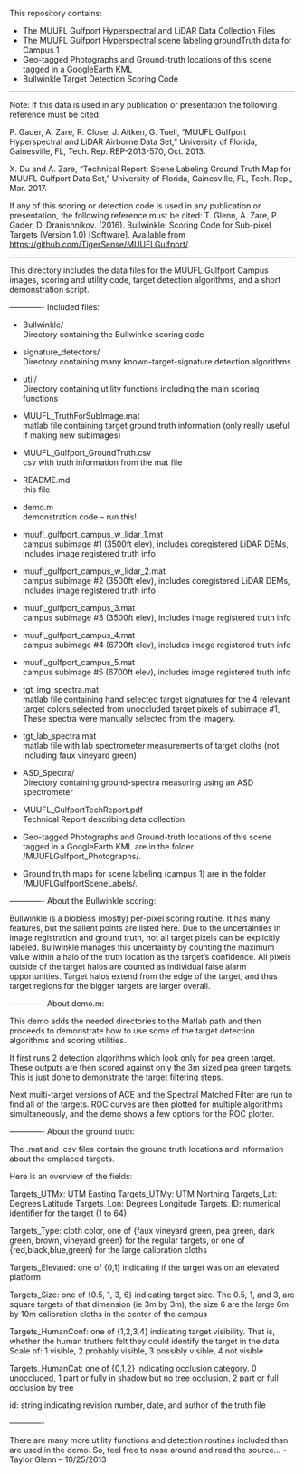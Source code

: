 This repository contains: 
* The MUUFL Gulfport Hyperspectral and LiDAR Data Collection Files  
* The MUUFL Gulfport Hyperspectral scene labeling groundTruth data for Campus 1
* Geo-tagged Photographs and Ground-truth locations of this scene tagged in a GoogleEarth KML
* Bullwinkle Target Detection Scoring Code

****
Note:  If this data is used in any publication or presentation the following reference must be cited:

P. Gader, A. Zare, R. Close, J. Aitken, G. Tuell, “MUUFL Gulfport Hyperspectral and LiDAR Airborne Data Set,”  University of Florida, Gainesville, FL, Tech. Rep. REP-2013-570, Oct. 2013.

X. Du and A. Zare, “Technical Report: Scene Labeling Ground Truth Map for MUUFL Gulfport Data Set,” University of Florida, Gainesville, FL, Tech. Rep., Mar. 2017.


If any of this scoring or detection code is used in any publication or presentation, the following reference must be cited:
T. Glenn, A. Zare, P. Gader, D. Dranishnikov. (2016). Bullwinkle: Scoring Code for Sub-pixel Targets (Version 1.0) [Software]. Available from https://github.com/TigerSense/MUUFLGulfport/.
****

This directory includes the data files for the MUUFL Gulfport Campus images,
scoring and utility code, target detection algorithms, and a short demonstration script.

————-
Included files:

* Bullwinkle/                                          
  Directory containing the Bullwinkle scoring code

* signature_detectors/                                 
  Directory containing many known-target-signature detection algorithms

* util/                                               
  Directory containing utility functions including the main scoring functions

* MUUFL_TruthForSubImage.mat                          
  matlab file containing target ground truth information (only really useful if making new subimages)

* MUUFL_Gulfport_GroundTruth.csv                      
  csv with truth information from the mat file

* README.md                                           
  this file

* demo.m                                              
  demonstration code – run this!

* muufl_gulfport_campus_w_lidar_1.mat                 
  campus subimage #1 (3500ft elev), includes coregistered LiDAR DEMs, includes image registered truth info

* muufl_gulfport_campus_w_lidar_2.mat                 
  campus subimage #2 (3500ft elev), includes coregistered LiDAR DEMs, includes image registered truth info

* muufl_gulfport_campus_3.mat                         
  campus subimage #3 (3500ft elev), includes image registered truth info

* muufl_gulfport_campus_4.mat                         
  campus subimage #4 (6700ft elev), includes image registered truth info

* muufl_gulfport_campus_5.mat                         
 campus subimage #5 (6700ft elev), includes image registered truth info

* tgt_img_spectra.mat                                 
 matlab file containing hand selected target signatures for the 4 relevant target colors,selected from unoccluded target pixels of subimage #1, These spectra were manually selected from the imagery.

* tgt_lab_spectra.mat                                 
 matlab file with lab spectrometer measurements of target cloths (not including faux vineyard green)

* ASD_Spectra/                                        
 Directory containing ground-spectra measuring using an ASD spectrometer
* MUUFL_GulfportTechReport.pdf                        
 Technical Report describing data collection

* Geo-tagged Photographs and Ground-truth locations of this scene tagged in a GoogleEarth KML are in the folder /MUUFLGulfport_Photographs/. 

* Ground truth maps for scene labeling (campus 1) are in the folder /MUUFLGulfportSceneLabels/.

————-
About the Bullwinkle scoring:

Bullwinkle is a blobless (mostly) per-pixel scoring routine. It has many features, but the salient points are listed here.
Due to the uncertainties in image registration and ground truth, not all target pixels can be explicitly labeled.
Bullwinkle manages this uncertainty by counting the maximum value within a halo of the truth location as the target’s confidence.
All pixels outside of the target halos are counted as individual false alarm opportunities.
Target halos extend from the edge of the target, and thus target regions for the bigger targets are larger overall.

————-
About demo.m:

This demo adds the needed directories to the Matlab path and then proceeds to demonstrate how to use some of the target detection algorithms and scoring utilities.

It first runs 2 detection algorithms which look only for pea green target. These outputs are then scored against only the 3m sized pea green targets. This is just done to demonstrate the target filtering steps.

Next multi-target versions of ACE and the Spectral Matched Filter are run to find all of the targets. ROC curves are then plotted for multiple algorithms simultaneously, and the demo shows a few options for the ROC plotter.

————-
About the ground truth:

The .mat and .csv files contain the ground truth locations and information about the emplaced targets.

Here is an overview of the fields:

Targets_UTMx:  UTM Easting
Targets_UTMy:  UTM Northing
Targets_Lat:   Degrees Latitude
Targets_Lon:   Degrees Longitude
Targets_ID:    numerical identifier for the target (1 to 64)

Targets_Type:  cloth color, one of {faux vineyard green, pea green, dark green, brown, vineyard green} for the regular targets, or one of {red,black,blue,green} for the large calibration cloths

Targets_Elevated:  one of {0,1} indicating if the target was on an elevated platform

Targets_Size:  one of {0.5, 1, 3, 6} indicating target size. The 0.5, 1, and 3, are square targets of that dimension (ie 3m by 3m), the size 6 are the large 6m by 10m calibration cloths in the center of the campus

Targets_HumanConf: one of {1,2,3,4} indicating target visibility. That is, whether the human truthers felt they could identify the target in the data. Scale of: 1 visible, 2 probably visible, 3 possibly visible, 4 not visible

Targets_HumanCat: one of {0,1,2} indicating occlusion category. 0 unoccluded, 1 part or fully in shadow but no tree occlusion, 2 part or full occlusion by tree

id: string indicating revision number, date, and author of the truth file

————-

There are many more utility functions and detection routines included than are used in the demo. So, feel free to nose around and read the source…
-Taylor Glenn  – 10/25/2013
